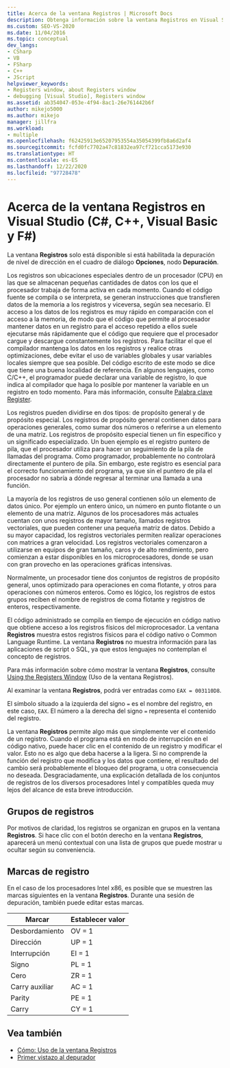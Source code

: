 ```yaml
---
title: Acerca de la ventana Registros | Microsoft Docs
description: Obtenga información sobre la ventana Registros en Visual Studio, la cual solo está disponible si está habilitada la depuración de nivel de dirección en el cuadro de diálogo Opciones en el nodo Depuración.
ms.custom: SEO-VS-2020
ms.date: 11/04/2016
ms.topic: conceptual
dev_langs:
- CSharp
- VB
- FSharp
- C++
- JScript
helpviewer_keywords:
- Registers window, about Registers window
- debugging [Visual Studio], Registers window
ms.assetid: ab354047-053e-4f94-8ac1-26e761442b6f
author: mikejo5000
ms.author: mikejo
manager: jillfra
ms.workload:
- multiple
ms.openlocfilehash: f62425913e65207953554a35054399fb8a6d2af4
ms.sourcegitcommit: fcfd0fc7702a47c81832ea97cf721cca5173e930
ms.translationtype: HT
ms.contentlocale: es-ES
ms.lasthandoff: 12/22/2020
ms.locfileid: "97728478"
---
```

# <a name="about-the-registers-window-in-visual-studio-c-c-visual-basic-f"></a>Acerca de la ventana Registros en Visual Studio (C#, C++, Visual Basic y F#)

La ventana **Registros** solo está disponible si está habilitada la depuración de nivel de dirección en el cuadro de diálogo **Opciones**, nodo **Depuración**.

 Los registros son ubicaciones especiales dentro de un procesador (CPU) en las que se almacenan pequeñas cantidades de datos con los que el procesador trabaja de forma activa en cada momento. Cuando el código fuente se compila o se interpreta, se generan instrucciones que transfieren datos de la memoria a los registros y viceversa, según sea necesario. El acceso a los datos de los registros es muy rápido en comparación con el acceso a la memoria, de modo que el código que permite al procesador mantener datos en un registro para el acceso repetido a ellos suele ejecutarse más rápidamente que el código que requiere que el procesador cargue y descargue constantemente los registros. Para facilitar el que el compilador mantenga los datos en los registros y realice otras optimizaciones, debe evitar el uso de variables globales y usar variables locales siempre que sea posible. Del código escrito de este modo se dice que tiene una buena localidad de referencia. En algunos lenguajes, como C/C++, el programador puede declarar una variable de registro, lo que indica al compilador que haga lo posible por mantener la variable en un registro en todo momento. Para más información, consulte [Palabra clave Register](/previous-versions/482s4fy9(v=vs.140)).

 Los registros pueden dividirse en dos tipos: de propósito general y de propósito especial. Los registros de propósito general contienen datos para operaciones generales, como sumar dos números o referirse a un elemento de una matriz. Los registros de propósito especial tienen un fin específico y un significado especializado. Un buen ejemplo es el registro puntero de pila, que el procesador utiliza para hacer un seguimiento de la pila de llamadas del programa. Como programador, probablemente no controlará directamente el puntero de pila. Sin embargo, este registro es esencial para el correcto funcionamiento del programa, ya que sin el puntero de pila el procesador no sabría a dónde regresar al terminar una llamada a una función.

 La mayoría de los registros de uso general contienen sólo un elemento de datos único. Por ejemplo un entero único, un número en punto flotante o un elemento de una matriz. Algunos de los procesadores más actuales cuentan con unos registros de mayor tamaño, llamados registros vectoriales, que pueden contener una pequeña matriz de datos. Debido a su mayor capacidad, los registros vectoriales permiten realizar operaciones con matrices a gran velocidad. Los registros vectoriales comenzaron a utilizarse en equipos de gran tamaño, caros y de alto rendimiento, pero comienzan a estar disponibles en los microprocesadores, donde se usan con gran provecho en las operaciones gráficas intensivas.

 Normalmente, un procesador tiene dos conjuntos de registros de propósito general, unos optimizado para operaciones en coma flotante, y otros para operaciones con números enteros. Como es lógico, los registros de estos grupos reciben el nombre de registros de coma flotante y registros de enteros, respectivamente.

 El código administrado se compila en tiempo de ejecución en código nativo que obtiene acceso a los registros físicos del microprocesador. La ventana **Registros** muestra estos registros físicos para el código nativo o Common Language Runtime. La ventana **Registros** no muestra información para las aplicaciones de script o SQL, ya que estos lenguajes no contemplan el concepto de registros.

 Para más información sobre cómo mostrar la ventana **Registros**, consulte [Using the Registers Window](../debugger/how-to-use-the-registers-window.md) (Uso de la ventana Registros).

 Al examinar la ventana **Registros**, podrá ver entradas como `EAX = 003110D8`.

 El símbolo situado a la izquierda del signo `=` es el nombre del registro, en este caso, `EAX`. El número a la derecha del signo `=` representa el contenido del registro.

 La ventana **Registros** permite algo más que simplemente ver el contenido de un registro. Cuando el programa está en modo de interrupción en el código nativo, puede hacer clic en el contenido de un registro y modificar el valor. Esto no es algo que deba hacerse a la ligera. Si no comprende la función del registro que modifica y los datos que contiene, el resultado del cambio será probablemente el bloqueo del programa, u otra consecuencia no deseada. Desgraciadamente, una explicación detallada de los conjuntos de registros de los diversos procesadores Intel y compatibles queda muy lejos del alcance de esta breve introducción.

## <a name="register-groups"></a>Grupos de registros

Por motivos de claridad, los registros se organizan en grupos en la ventana **Registros**. Si hace clic con el botón derecho en la ventana **Registros**, aparecerá un menú contextual con una lista de grupos que puede mostrar u ocultar según su conveniencia.

## <a name="register-flags"></a>Marcas de registro

En el caso de los procesadores Intel x86, es posible que se muestren las marcas siguientes en la ventana **Registros**. Durante una sesión de depuración, también puede editar estas marcas.

|Marcar|Establecer valor|
|-|-|
|Desbordamiento|OV = 1|
|Dirección|UP = 1|
|Interrupción|EI = 1|
|Signo|PL = 1|
|Cero|ZR = 1|
|Carry auxiliar|AC = 1|
|Parity|PE = 1|
|Carry|CY = 1|

## <a name="see-also"></a>Vea también
- [Cómo: Uso de la ventana Registros](../debugger/how-to-use-the-registers-window.md)
- [Primer vistazo al depurador](../debugger/debugger-feature-tour.md)